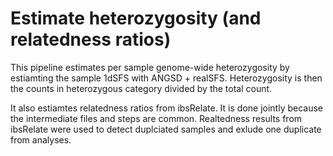 # Estimate heterozygosity (and relatedness ratios)

This pipeline estimates per sample genome-wide heterozygosity by estiamting the sample 1dSFS with ANGSD + realSFS. Heterozygosity is then the counts in heterozygous category divided by the total count.

It also estiamtes relatedness ratios from ibsRelate. It is done jointly because the intermediate files and steps are common. Realtedness results from ibsRelate were used to detect duplciated samples and exlude one duplicate from analyses.